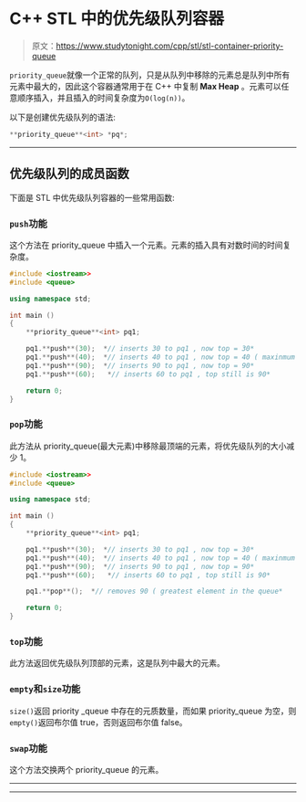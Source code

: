 # C++ STL 中的优先级队列容器

> 原文：<https://www.studytonight.com/cpp/stl/stl-container-priority-queue>

`priority_queue`就像一个正常的队列，只是从队列中移除的元素总是队列中所有元素中最大的，因此这个容器通常用于在 C++ 中复制 **Max Heap** 。元素可以任意顺序插入，并且插入的时间复杂度为`O(log(n))`。

以下是创建优先级队列的语法:

```cpp
**priority_queue**<int> *pq*; 
```

* * *

## 优先级队列的成员函数

下面是 STL 中优先级队列容器的一些常用函数:

### `push`功能

这个方法在 priority_queue 中插入一个元素。元素的插入具有对数时间的时间复杂度。

```cpp
#include <iostream>>     
#include <queue>

using namespace std;

int main ()
{
    **priority_queue**<int> pq1;

    pq1.**push**(30);  *// inserts 30 to pq1 , now top = 30*
    pq1.**push**(40);  *// inserts 40 to pq1 , now top = 40 ( maxinmum element)*
    pq1.**push**(90);  *// inserts 90 to pq1 , now top = 90* 
    pq1.**push**(60);	*// inserts 60 to pq1 , top still is 90*	

    return 0;
}
```

### `pop`功能

此方法从 priority_queue(最大元素)中移除最顶端的元素，将优先级队列的大小减少 1。

```cpp
#include <iostream>>     
#include <queue>

using namespace std;

int main ()
{
    **priority_queue**<int> pq1;

    pq1.**push**(30);  *// inserts 30 to pq1 , now top = 30*
    pq1.**push**(40);  *// inserts 40 to pq1 , now top = 40 ( maxinmum element)*
    pq1.**push**(90);  *// inserts 90 to pq1 , now top = 90* 
    pq1.**push**(60);	*// inserts 60 to pq1 , top still is 90*	

    pq1.**pop**();  *// removes 90 ( greatest element in the queue* 

    return 0;
}
```

### `top`功能

此方法返回优先级队列顶部的元素，这是队列中最大的元素。

### `empty`和`size`功能

`size()`返回 priority _queue 中存在的元质数量，而如果 priority_queue 为空，则`empty()`返回布尔值 true，否则返回布尔值 false。

### `swap`功能

这个方法交换两个 priority_queue 的元素。

* * *

* * *